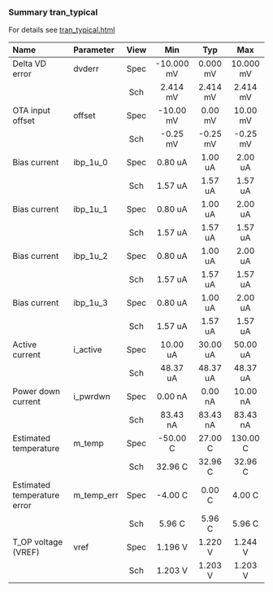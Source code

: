 ### Summary tran_typical

For details see <a href='tran_typical.html'>tran_typical.html</a>

|**Name**|**Parameter**|**View**|**Min** | **Typ** | **Max**|
|:---|:---|:---:|:---:|:---:|:---:|
|Delta VD error|dvderr | Spec | -10.000 mV | 0.000 mV | 10.000 mV |
| | | Sch|2.414 mV | 2.414 mV | 2.414 mV |
|OTA input offset|offset | Spec | -10.00 mV | 0.00 mV | 10.00 mV |
| | | Sch|-0.25 mV | -0.25 mV | -0.25 mV |
|Bias current|ibp\_1u\_0 | Spec | 0.80 uA | 1.00 uA | 2.00 uA |
| | | Sch|1.57 uA | 1.57 uA | 1.57 uA |
|Bias current|ibp\_1u\_1 | Spec | 0.80 uA | 1.00 uA | 2.00 uA |
| | | Sch|1.57 uA | 1.57 uA | 1.57 uA |
|Bias current|ibp\_1u\_2 | Spec | 0.80 uA | 1.00 uA | 2.00 uA |
| | | Sch|1.57 uA | 1.57 uA | 1.57 uA |
|Bias current|ibp\_1u\_3 | Spec | 0.80 uA | 1.00 uA | 2.00 uA |
| | | Sch|1.57 uA | 1.57 uA | 1.57 uA |
|Active current|i\_active | Spec | 10.00 uA | 30.00 uA | 50.00 uA |
| | | Sch|48.37 uA | 48.37 uA | 48.37 uA |
|Power down current|i\_pwrdwn | Spec | 0.00 nA | 0.00 nA | 10.00 nA |
| | | Sch|83.43 nA | 83.43 nA | 83.43 nA |
|Estimated temperature|m\_temp | Spec | -50.00 C | 27.00 C | 130.00 C |
| | | Sch|32.96 C | 32.96 C | 32.96 C |
|Estimated temperature error|m\_temp\_err | Spec | -4.00 C | 0.00 C | 4.00 C |
| | | Sch|5.96 C | 5.96 C | 5.96 C |
|T_OP voltage (VREF)|vref | Spec | 1.196 V | 1.220 V | 1.244 V |
| | | Sch|1.203 V | 1.203 V | 1.203 V |

